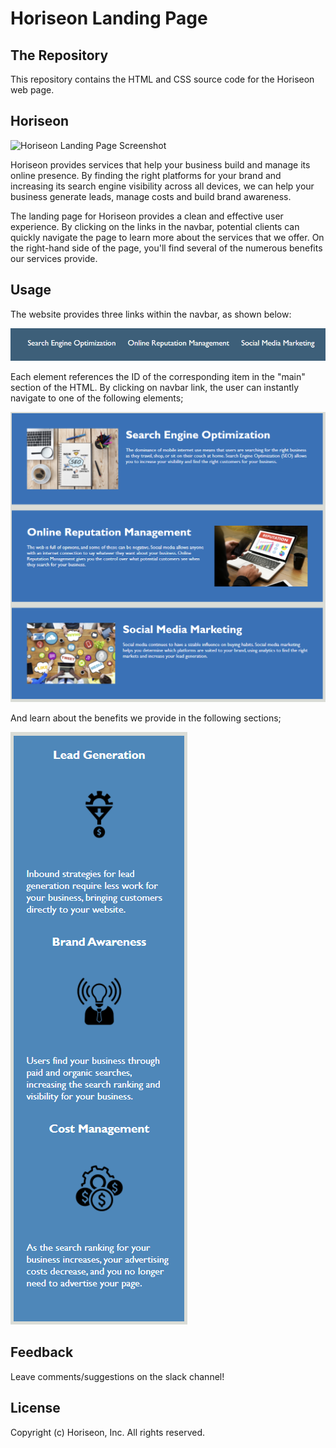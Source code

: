 # Horiseon Landing Page

## The Repository

This repository contains the HTML and CSS source code for the Horiseon web page.

## Horiseon

![Horiseon Landing Page Screenshot](Develop/assets/images/landing-page.png)

Horiseon provides services that help your business build and manage its online presence. By finding the right platforms for your brand and increasing its search engine visibility across all devices, we can help your business generate leads, manage costs and build brand awareness.

The landing page for Horiseon provides a clean and effective user experience. By clicking on the links in the navbar, potential clients can quickly navigate the page to learn more about the services that we offer. On the right-hand side of the page, you'll find several of the numerous benefits our services provide.

## Usage

The website provides three links within the navbar, as shown below:

![Horiseon navigation links](Develop/assets/images/screenshot2.png)

Each element references the ID of the corresponding item in the "main" section of the HTML. By clicking on navbar link, the user can instantly navigate to one of the following elements;

![Horiseon services offered](Develop/assets/images/screenshot3.png)

And learn about the benefits we provide in the following sections;

![Horiseon services offered](Develop/assets/images/screenshot4.png)

## Feedback

Leave comments/suggestions on the slack channel! 

## License

Copyright (c) Horiseon, Inc. All rights reserved.

